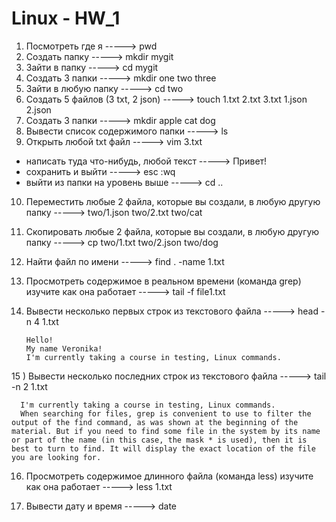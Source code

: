 # Linux - HW_1
1) Посмотреть где я -----> pwd
2) Создать папку -----> mkdir mygit
3) Зайти в папку -----> cd mygit
4) Создать 3 папки -----> mkdir one two three
5) Зайти в любую папку -----> cd two
6) Создать 5 файлов (3 txt, 2 json) -----> touch 1.txt 2.txt 3.txt 1.json 2.json
7) Создать 3 папки -----> mkdir apple cat dog
8) Вывести список содержимого папки -----> ls
9) Открыть любой txt файл -----> vim 3.txt
  + написать туда что-нибудь, любой текст -----> Привет!
  + сохранить и выйти -----> esc :wq 
  + выйти из папки на уровень выше -----> cd .. 
10) Переместить любые 2 файла, которые вы создали, в любую другую папку -----> two/1.json two/2.txt two/cat
11) Скопировать любые 2 файла, которые вы создали, в любую другую папку -----> cp two/1.txt two/2.json two/dog
12) Найти файл по имени -----> find . -name 1.txt
13) Просмотреть содержимое в реальном времени (команда grep) изучите как она работает -----> tail -f file1.txt
14) Вывести несколько первых строк из текстового файла -----> head -n 4 1.txt

        Hello!
        My name Veronika!
        I'm currently taking a course in testing, Linux commands.

15 ) Вывести несколько последних строк из текстового файла -----> tail -n 2 1.txt

      I'm currently taking a course in testing, Linux commands.
      When searching for files, grep is convenient to use to filter the output of the find command, as was shown at the beginning of the material. But if you need to find some file in the system by its name or part of the name (in this case, the mask * is used), then it is best to turn to find. It will display the exact location of the file you are looking for.

16) Просмотреть содержимое длинного файла (команда less) изучите как она работает -----> less 1.txt

17) Вывести дату и время -----> date
